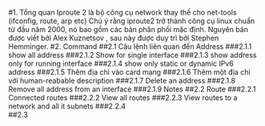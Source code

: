 #1. Tổng quan
Iproute 2 là bộ công cụ network thay thế cho net-tools (ifconfig, route, arp etc)
Chú ý rằng iproute2 trở thành công cụ linux chuẩn từ đầu năm 2000, nó bao gồm các bản phân phối mặc định.
Nguyên bản được viết bởi Alex Kuznetsov , sau này được duy trì bởi Stephen Hemminger.
#2. Command
##2.1 Câu lệnh liên quan đến Address
###2.1.1 show all address
###2.1.2 Show for single interface
###2.1.3 show address only for running interface
###2.1.4 show only static or dynamic IPv6 address
###2.1.5 Thêm địa chỉ vào card mạng
###2.1.6 Thêm một địa chỉ với human-reabable description
###2.1.7 Delete an address
###2.1.8 Remove all address from an interface
###2.1.9 Notes
##2.2 Route
###2.2.1 Connected routes
###2.2.2 View all routes 
###2.2.3 View routes to a network and all it subnets
###2.2.4  
##2.3 
